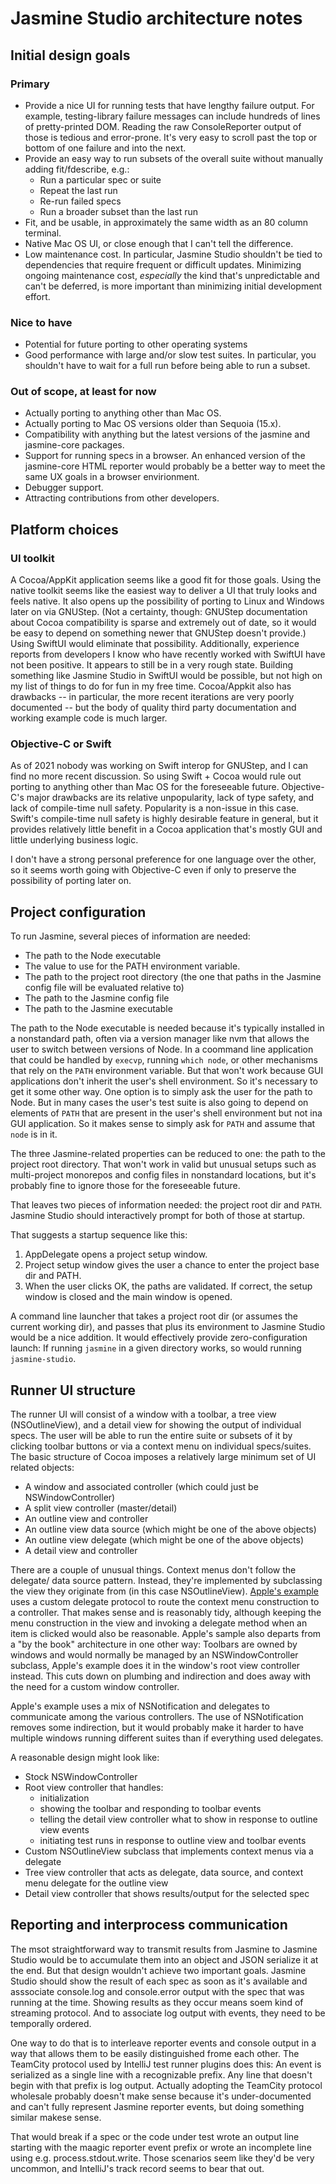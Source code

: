 # Jasmine Studio architecture notes

## Initial design goals

### Primary

* Provide a nice UI for running tests that have lengthy failure output. For
  example, testing-library failure messages can include hundreds of lines of
  pretty-printed DOM. Reading the raw ConsoleReporter output of those is
  tedious and error-prone. It's very easy to scroll past the top or bottom of
  one failure and into the next.
* Provide an easy way to run subsets of the overall suite without manually
  adding fit/fdescribe, e.g.:
  * Run a particular spec or suite
  * Repeat the last run
  * Re-run failed specs
  * Run a broader subset than the last run
* Fit, and be usable, in approximately the same width as an 80 column terminal.
* Native Mac OS UI, or close enough that I can't tell the difference.
* Low maintenance cost. In particular, Jasmine Studio shouldn't be tied to
  dependencies that require frequent or difficult updates. Minimizing ongoing
  maintenance cost, *especially* the kind that's unpredictable and can't be
  deferred, is more important than minimizing initial development effort.

### Nice to have

* Potential for future porting to other operating systems
* Good performance with large and/or slow test suites. In particular, you
  shouldn't have to wait for a full run before being able to run a subset.

### Out of scope, at least for now

* Actually porting to anything other than Mac OS.
* Actually porting to Mac OS versions older than Sequoia (15.x).
* Compatibility with anything but the latest versions of the jasmine and
  jasmine-core packages.
* Support for running specs in a browser. An enhanced version of the
  jasmine-core HTML reporter would probably be a better way to meet the same
  UX goals in a browser envirionment.
* Debugger support.
* Attracting contributions from other developers.

## Platform choices

### UI toolkit

A Cocoa/AppKit application seems like a good fit for those goals. Using the
native toolkit seems like the easiest way to deliver a UI that truly looks and
feels native. It also opens up the possibility of porting to Linux and Windows
later on via GNUStep. (Not a certainty, though: GNUStep documentation about
Cocoa compatibility is sparse and extremely out of date, so it would be easy to
depend on something newer that GNUStep doesn't provide.) Using SwiftUI would
eliminate that possibility. Additionally, experience reports from developers I
know who have recently worked with SwiftUI have not been positive. It appears
to still be in a very rough state. Building something like Jasmine Studio in
SwiftUI would be possible, but not high on my list of things to do for fun in
my free time. Cocoa/Appkit also has drawbacks -- in particular, the more recent
iterations are very poorly documented -- but the body of quality third party
documentation and working example code is much larger.

### Objective-C or Swift

As of 2021 nobody was working on Swift interop for GNUStep, and I can find no
more recent discussion. So using Swift + Cocoa would rule out porting to
anything other than Mac OS for the foreseeable future. Objective-C's major
drawbacks are its relative unpopularity, lack of type safety, and lack of
compile-time null safety. Popularity is a non-issue in this case. Swift's
compile-time null safety is highly desirable feature in general, but it
provides relatively little benefit in a Cocoa application that's mostly GUI and
little underlying business logic.

I don't have a strong personal preference for one language over the other, so
it seems worth going with Objective-C even if only to preserve the possibility
of porting later on.

## Project configuration

To run Jasmine, several pieces of information are needed:

* The path to the Node executable
* The value to use for the PATH environment variable.
* The path to the project root directory (the one that paths in the Jasmine
  config file will be evaluated relative to)
* The path to the Jasmine config file
* The path to the Jasmine executable

The path to the Node executable is needed because it's typically installed in a
nonstandard path, often via a version manager like nvm that allows the user to
switch between versions of Node. In a coommand line application that could be
handled by `execvp`, running `which node`, or other mechanisms that rely on the
`PATH` environment variable. But that won't work because GUI applications don't
inherit the user's shell environment. So it's necessary to get it some other 
way. One option is to simply ask the user for the path to Node. But in many
cases the user's test suite is also going to depend on elements of `PATH` that
are present in the user's shell environment but not ina GUI application. So it
makes sense to simply ask for `PATH` and assume that `node` is in it.

The three Jasmine-related properties can be reduced to one: the path to the 
project root directory. That won't work in valid but unusual setups such as
multi-project monorepos and config files in nonstandard locations, but it's
probably fine to ignore those for the foreseeable future.

That leaves two pieces of information needed: the project root dir and `PATH`.
Jasmine Studio should interactively prompt for both of those at startup.

That suggests a startup sequence like this:

1. AppDelegate opens a project setup window.
2. Project setup window gives the user a chance to enter the project base dir
   and PATH.
3. When the user clicks OK, the paths are validated. If correct, the setup
   window is closed and the main window is opened.

A command line launcher that takes a project root dir (or assumes the
current working dir), and passes that plus its environment to Jasmine Studio
would be a nice addition. It would effectively provide zero-configuration launch:
If running `jasmine` in a given directory works, so would running 
`jasmine-studio`.

## Runner UI structure

The runner UI will consist of a window with a toolbar, a tree view
(NSOutlineView), and a detail view for showing the output of individual specs.
The user will be able to run the entire suite or subsets of it by clicking
toolbar buttons or via a context menu on individual specs/suites. The basic
structure of Cocoa imposes a relatively large minimum set of UI
related objects:

* A window and associated controller (which could just be NSWindowController)
* A split view controller (master/detail)
* An outline view and controller
* An outline view data source (which might be one of the above objects)
* An outline view delegate (which might be one of the above objects)
* A detail view and controller

There are a couple of unusual things. Context menus don't follow the delegate/
data source pattern. Instead, they're implemented by subclassing the view they
originate from (in this case NSOutlineView). [Apple's example](https://developer.apple.com/documentation/appkit/navigating-hierarchical-data-using-outline-and-split-views?language=objc)
uses a custom delegate protocol to route the context menu construction to a 
controller. That makes sense and is reasonably tidy, although keeping the menu
construction in the view and invoking a delegate method when an item is clicked
would also be reasonable. Apple's sample also departs from a "by the book"
architecture in one other way: Toolbars are owned by windows and would normally
be managed by an NSWindowController subclass, Apple's example does it in the
window's root view controller instead. This cuts down on plumbing and 
indirection and does away with the need for a custom window controller.

Apple's example uses a mix of NSNotification and delegates to communicate among
the various controllers. The use of NSNotification removes some indirection, but
it would probably make it harder to have multiple windows running different
suites than if everything used delegates.

A reasonable design might look like:

* Stock NSWindowController
* Root view controller that handles:
  * initialization
  * showing the toolbar and responding to toolbar events
  * telling the detail view controller what to show in response to outline
    view events
  * initiating test runs in response to outline view and toolbar events
* Custom NSOutlineView subclass that implements context menus via a delegate
* Tree view controller that acts as delegate, data source, and context menu
  delegate for the outline view
* Detail view controller that shows results/output for the selected spec

## Reporting and interprocess communication

The msot straightforward way to transmit results from Jasmine to Jasmine Studio
would be to accumulate them into an object and JSON serialize it at the end. But
that design wouldn't achieve two important goals. Jasmine Studio should show the
result of each spec as soon as it's available and asssociate console.log and 
console.error output with the spec that was running at the time. Showing results
as they occur means soem kind of streaming protocol. And to associate log output
with events, they need to be temporally ordered.

One way to do that is to interleave reporter events and console output in a way
that allows them to be easily distinguished frome each other. The TeamCity 
protocol used by IntelliJ test runner plugins does this: An event is serialized
as a single line with a recognizable prefix. Any line that doesn't begin with
that prefix is log output. Actually adopting the TeamCity protocol wholesale
probably doesn't make sense because it's under-documented and can't fully 
represent Jasmine reporter events, but doing something similar makese sense.

That would break if a spec or the code under test wrote an output line starting 
with the maagic reporter event prefix or wrote an incomplete line using e.g.
process.stdout.write. Those scenarios seem like they'd be very uncommon, and
IntelliJ's track record seems to bear that out.
